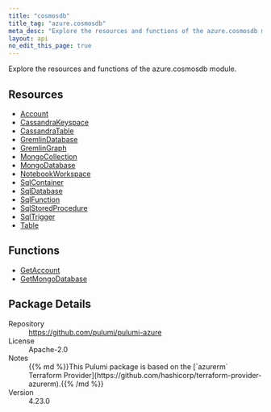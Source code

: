 ```yaml
---
title: "cosmosdb"
title_tag: "azure.cosmosdb"
meta_desc: "Explore the resources and functions of the azure.cosmosdb module."
layout: api
no_edit_this_page: true
---
```


<!-- WARNING: this file was generated by Pulumi Docs Generator. -->
<!-- Do not edit by hand unless you're certain you know what you are doing! -->

Explore the resources and functions of the azure.cosmosdb module.

<h2 id="resources">Resources</h2>
<ul class="api">
    <li><a href="account" title="Account"><span class="api-symbol api-symbol--resource"></span>Account</a></li>
    <li><a href="cassandrakeyspace" title="CassandraKeyspace"><span class="api-symbol api-symbol--resource"></span>CassandraKeyspace</a></li>
    <li><a href="cassandratable" title="CassandraTable"><span class="api-symbol api-symbol--resource"></span>CassandraTable</a></li>
    <li><a href="gremlindatabase" title="GremlinDatabase"><span class="api-symbol api-symbol--resource"></span>GremlinDatabase</a></li>
    <li><a href="gremlingraph" title="GremlinGraph"><span class="api-symbol api-symbol--resource"></span>GremlinGraph</a></li>
    <li><a href="mongocollection" title="MongoCollection"><span class="api-symbol api-symbol--resource"></span>MongoCollection</a></li>
    <li><a href="mongodatabase" title="MongoDatabase"><span class="api-symbol api-symbol--resource"></span>MongoDatabase</a></li>
    <li><a href="notebookworkspace" title="NotebookWorkspace"><span class="api-symbol api-symbol--resource"></span>NotebookWorkspace</a></li>
    <li><a href="sqlcontainer" title="SqlContainer"><span class="api-symbol api-symbol--resource"></span>SqlContainer</a></li>
    <li><a href="sqldatabase" title="SqlDatabase"><span class="api-symbol api-symbol--resource"></span>SqlDatabase</a></li>
    <li><a href="sqlfunction" title="SqlFunction"><span class="api-symbol api-symbol--resource"></span>SqlFunction</a></li>
    <li><a href="sqlstoredprocedure" title="SqlStoredProcedure"><span class="api-symbol api-symbol--resource"></span>SqlStoredProcedure</a></li>
    <li><a href="sqltrigger" title="SqlTrigger"><span class="api-symbol api-symbol--resource"></span>SqlTrigger</a></li>
    <li><a href="table" title="Table"><span class="api-symbol api-symbol--resource"></span>Table</a></li>
</ul>

<h2 id="functions">Functions</h2>
<ul class="api">
    <li><a href="getaccount" title="GetAccount"><span class="api-symbol api-symbol--function"></span>GetAccount</a></li>
    <li><a href="getmongodatabase" title="GetMongoDatabase"><span class="api-symbol api-symbol--function"></span>GetMongoDatabase</a></li>
</ul>

<h2 id="package-details">Package Details</h2>
<dl class="package-details">
	<dt>Repository</dt>
	<dd><a href="https://github.com/pulumi/pulumi-azure">https://github.com/pulumi/pulumi-azure</a></dd>
	<dt>License</dt>
	<dd>Apache-2.0</dd>
	<dt>Notes</dt>
	<dd>{{% md %}}This Pulumi package is based on the [`azurerm` Terraform Provider](https://github.com/hashicorp/terraform-provider-azurerm).{{% /md %}}</dd>
	<dt>Version</dt>
	<dd>4.23.0</dd>
</dl>

